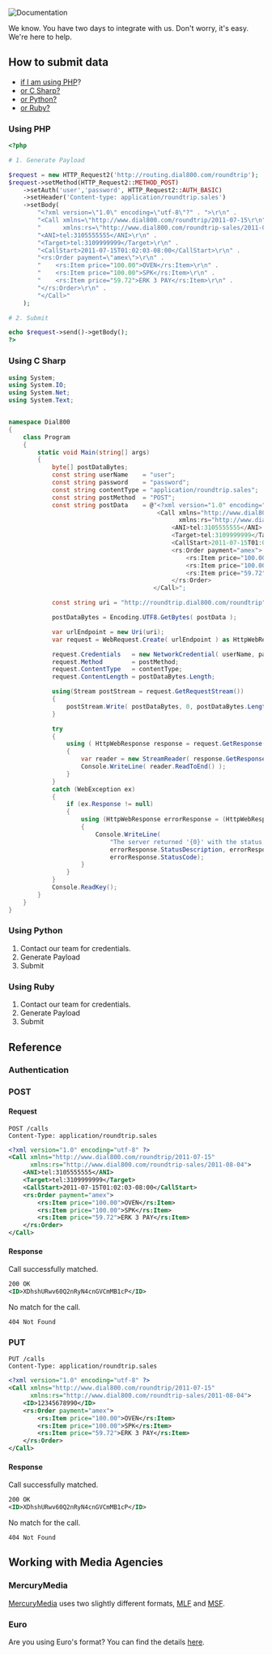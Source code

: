 ![Documentation](http://docs.dial800.com/images/roundtrip.png)

We know. You have two days to integrate with us. Don't worry, it's easy. We're here to help.

## How to submit data

* [if I am using PHP](#using-php)?
* [or C Sharp?](#using-c-sharp)
* [or Python?](#using-python)
* [or Ruby?](#using-ruby)

### Using PHP

```php
<?php

# 1. Generate Payload

$request = new HTTP_Request2('http://routing.dial800.com/roundtrip');
$request->setMethod(HTTP_Request2::METHOD_POST)
    ->setAuth('user','password', HTTP_Request2::AUTH_BASIC)
    ->setHeader('Content-type: application/roundtrip.sales')
    ->setBody(
        "<?xml version=\"1.0\" encoding=\"utf-8\"?" . ">\r\n" .
        "<Call xmlns=\"http://www.dial800.com/roundtrip/2011-07-15\r\n" .
        "      xmlns:rs=\"http://www.dial800.com/roundtrip-sales/2011-08-04\">" .
        "<ANI>tel:3105555555</ANI>\r\n" .
        "<Target>tel:3109999999</Target>\r\n" . 
        "<CallStart>2011-07-15T01:02:03-08:00</CallStart>\r\n" .
        "<rs:Order payment=\"amex\">\r\n" .
        "    <rs:Item price="100.00">OVEN</rs:Item>\r\n" .
        "    <rs:Item price="100.00">SPK</rs:Item>\r\n" .
        "    <rs:Item price="59.72">ERK 3 PAY</rs:Item>\r\n" .
        "</rs:Order>\r\n" .
        "</Call>"
    );

# 2. Submit

echo $request->send()->getBody();
?>
```

### Using C Sharp

```csharp
using System;
using System.IO;
using System.Net;
using System.Text;


namespace Dial800
{
    class Program
    {
        static void Main(string[] args)
        {
            byte[] postDataBytes;
            const string userName    = "user";
            const string password    = "password";
            const string contentType = "application/roundtrip.sales";
            const string postMethod  = "POST";
            const string postData    = @"<?xml version="1.0" encoding="utf-8" ?>
                                         <Call xmlns="http://www.dial800.com/roundtrip/2011-07-15"
                                               xmlns:rs="http://www.dial800.com/roundtrip-sales/2011-08-04">      
                                             <ANI>tel:3105555555</ANI>
                                             <Target>tel:3109999999</Target>
                                             <CallStart>2011-07-15T01:02:03-08:00</CallStart>
                                             <rs:Order payment="amex">
                                                 <rs:Item price="100.00">OVEN</rs:Item>
                                                 <rs:Item price="100.00">SPK</rs:Item>
                                                 <rs:Item price="59.72">ERK 3 PAY</rs:Item>
                                             </rs:Order>
                                        </Call>";

            const string uri = "http://roundtrip.dial800.com/roundtrip";

            postDataBytes = Encoding.UTF8.GetBytes( postData );

            var urlEndpoint = new Uri(uri);
            var request = WebRequest.Create( urlEndpoint ) as HttpWebRequest;

            request.Credentials   = new NetworkCredential( userName, password );
            request.Method        = postMethod;
            request.ContentType   = contentType;
            request.ContentLength = postDataBytes.Length;

            using(Stream postStream = request.GetRequestStream())
            {
                postStream.Write( postDataBytes, 0, postDataBytes.Length );
            }

            try
            {
                using ( HttpWebResponse response = request.GetResponse() as HttpWebResponse )
                {
                    var reader = new StreamReader( response.GetResponseStream() );
                    Console.WriteLine( reader.ReadToEnd() );
                }
            }
            catch (WebException ex)
            {
                if (ex.Response != null)
                {
                    using (HttpWebResponse errorResponse = (HttpWebResponse)ex.Response)
                    {
                        Console.WriteLine(
                            "The server returned '{0}' with the status code {1} ({2:d}).",
                            errorResponse.StatusDescription, errorResponse.StatusCode,
                            errorResponse.StatusCode);
                    }
                }
            }
            Console.ReadKey();
        }
    }
}
```

### Using Python

1. Contact our team for credentials.
2. Generate Payload
3. Submit

### Using Ruby

1. Contact our team for credentials.
2. Generate Payload
3. Submit

## Reference

### Authentication

### POST

#### Request

```
POST /calls
Content-Type: application/roundtrip.sales
```

```xml
<?xml version="1.0" encoding="utf-8" ?>
<Call xmlns="http://www.dial800.com/roundtrip/2011-07-15"
      xmlns:rs="http://www.dial800.com/roundtrip-sales/2011-08-04">      
    <ANI>tel:3105555555</ANI>
    <Target>tel:3109999999</Target>
    <CallStart>2011-07-15T01:02:03-08:00</CallStart>
    <rs:Order payment="amex">
        <rs:Item price="100.00">OVEN</rs:Item>
        <rs:Item price="100.00">SPK</rs:Item>
        <rs:Item price="59.72">ERK 3 PAY</rs:Item>
    </rs:Order>
</Call>
```

#### Response

Call successfully matched.

```xml
200 OK
<ID>XDhshURwv60Q2nRyN4cnGVCmMB1cP</ID>
```

No match for the call.

```
404 Not Found
```

### PUT

```
PUT /calls
Content-Type: application/roundtrip.sales
```

```xml
<?xml version="1.0" encoding="utf-8" ?>
<Call xmlns="http://www.dial800.com/roundtrip/2011-07-15"
      xmlns:rs="http://www.dial800.com/roundtrip-sales/2011-08-04">      
    <ID>12345678990</ID>
    <rs:Order payment="amex">
        <rs:Item price="100.00">OVEN</rs:Item>
        <rs:Item price="100.00">SPK</rs:Item>
        <rs:Item price="59.72">ERK 3 PAY</rs:Item>
    </rs:Order>
</Call>
```

#### Response

Call successfully matched.

```xml
200 OK
<ID>XDhshURwv60Q2nRyN4cnGVCmMB1cP</ID>
```

No match for the call.

```
404 Not Found
```

## Working with Media Agencies

### MercuryMedia

[MercuryMedia](http://www.mercurymedia.com) uses two slightly different formats, [MLF](http://docs.dial800.com/dial800/mlf) and [MSF](http://docs.dial800.com/dial800/msf).

### Euro

Are you using Euro's format? You can find the details [here](http://docs.dial800.com/dial800/euro).